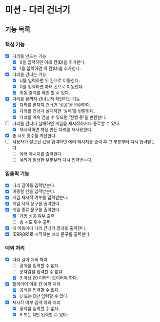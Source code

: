 # 미션 - 다리 건너기

## 기능 목록

### 핵심 기능

- [x] 다리를 만드는 기능
  - [x] 0을 입력하면 아래 칸(D)을 추가한다.
  - [x] 1을 입력하면 위 칸(U)을 추가한다.
- [x] 다리를 건너는 기능
  - [x] U를 입력하면 위 칸으로 이동한다.
  - [x] D를 입력하면 아래 칸으로 이동한다.
  - [x] 이동 결과를 확인 할 수 있다.
- [x] 다리를 끝까지 건너는지 확인하는 기능
  - [x] 다리를 끝까지 건너면 '성공'을 반환한다.
  - [x] 다리를 건너다 실패하면 '실패'를 반환한다.
  - [x] 다리를 계속 건널 수 있으면 '진행 중'을 반환한다.
- [ ] 다리를 건너다 실패하면 게임을 재시작하거나 종료할 수 있다.
  - [x] 재시작하면 처음 만든 다리를 재사용한다.
- [x] 총 시도 횟수를 계산한다.
- [ ] 사용자가 잘못된 값을 입력하면 에러 메시지를 출력 후 그 부분부터 다시 입력받는다.
  - [ ] 에러 메시지를 출력한다.
  - [ ] 예외가 발생한 부분부터 다시 입력받는다.

### 입출력 기능

- [x] 다리 길이를 입력받는다.
- [x] 이동할 칸을 입력받는다.
- [x] 게임 재시작 여부를 입력받는다.
- [x] 게임 시작 문구를 출력한다.
- [x] 게임 종료 문구를 출력한다.
  - [x] 게임 성공 여부 출력
  - [ ] 총 시도 횟수 출력
- [x] 매 이동마다 다리 건너기 결과를 출력한다.
- [x] [ERROR]로 시작하는 에러 문구를 출력한다.

### 예외 처리

- [x] 다리 길이 예외 처리
  - [ ] 공백을 입력할 수 없다.
  - [ ] 문자열을 입력할 수 없다.
  - [x] 3 이상 20 이하의 값이어야 한다.
- [x] 플레이어 이동 칸 예외 처리
  - [x] 공백을 입력할 수 없다.
  - [x] U 또는 D만 입력할 수 있다.
- [x] 재시작 여부 입력 예외 처리
  - [x] 공백을 입력할 수 없다.
  - [x] R 또는 Q만 입력할 수 있다.